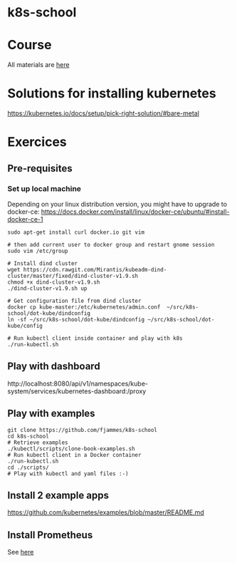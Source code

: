 # k8s-school

# Course

All materials are [here](https://drive.google.com/open?id=0B-VJpOQeezDjZktuTnlEMEpGMUU)

# Solutions for installing kubernetes

https://kubernetes.io/docs/setup/pick-right-solution/#bare-metal

# Exercices

## Pre-requisites

### Set up local machine

Depending on your linux distribution version, you might have to upgrade to docker-ce:
https://docs.docker.com/install/linux/docker-ce/ubuntu/#install-docker-ce-1

```shell
sudo apt-get install curl docker.io git vim

# then add current user to docker group and restart gnome session
sudo vim /etc/group

# Install dind cluster
wget https://cdn.rawgit.com/Mirantis/kubeadm-dind-cluster/master/fixed/dind-cluster-v1.9.sh
chmod +x dind-cluster-v1.9.sh
./dind-cluster-v1.9.sh up

# Get configuration file from dind cluster
docker cp kube-master:/etc/kubernetes/admin.conf  ~/src/k8s-school/dot-kube/dindconfig
ln -sf ~/src/k8s-school/dot-kube/dindconfig ~/src/k8s-school/dot-kube/config

# Run kubectl client inside container and play with k8s
./run-kubectl.sh
```

## Play with dashboard

http://localhost:8080/api/v1/namespaces/kube-system/services/kubernetes-dashboard:/proxy

## Play with examples

```shell
git clone https://github.com/fjammes/k8s-school
cd k8s-school
# Retrieve examples
./kubectl/scripts/clone-book-examples.sh
# Run kubectl client in a Docker container
./run-kubectl.sh
cd ./scripts/
# Play with kubectl and yaml files :-)
```

## Install 2 example apps
https://github.com/kubernetes/examples/blob/master/README.md

## Install Prometheus

See [here](./README.monitor.md)
